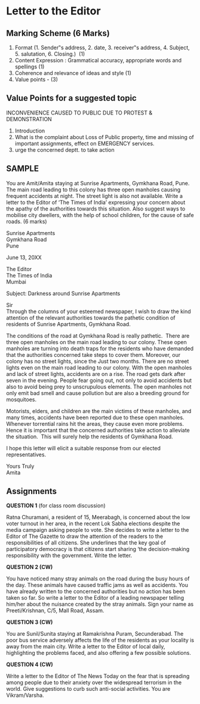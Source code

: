 # Letter to the Editor

## Marking Scheme (6 Marks)

1. Format (1. Sender‟s address, 2. date, 3. receiver‟s address, 4. Subject, 5. salutation, 6. Closing.)  (1)
2. Content Expression : Grammatical accuracy, appropriate words and spellings (1)
3. Coherence and relevance of ideas and style (1)
4. Value points - (3)

## **Value Points for a suggested topic**

INCONVENIENCE CAUSED TO PUBLIC DUE TO PROTEST & DEMONSTRATION 
1. Introduction 
2. What is the complaint about Loss of Public property, time and missing of important assignments, effect on EMERGENCY services. 
3. urge the concerned deptt. to take action 

## **SAMPLE**

You are Amit/Amita staying at Sunrise Apartments, Gymkhana Road, Pune. The main road leading to this colony has three open manholes causing frequent accidents at night. The street light is also not available. Write a letter to the Editor of ‘The Times of India’ expressing your concern about the apathy of the authorities towards this situation. Also suggest ways to mobilise city dwellers, with the help of school children, for the cause of safe roads. (6 marks)

Sunrise Apartments  
Gymkhana Road  
Pune

June 13, 20XX

The Editor  
The Times of India  
Mumbai

Subject: Darkness around Sunrise Apartments

Sir  
Through the columns of your esteemed newspaper, I wish to draw the kind attention of the relevant authorities towards the pathetic condition of residents of Sunrise Apartments, Gymkhana Road.

The conditions of the road at Gymkhana Road is really pathetic.  There are three open manholes on the main road leading to our colony. These open manholes are turning into death traps for the residents who have demanded that the authorities concerned take steps to cover them. Moreover, our colony has no street lights, since the Just two months. There are no street lights even on the main road leading to our colony. With the open manholes and lack of street lights, accidents are on a rise. The road gets dark after seven in the evening. People fear going out, not only to avoid accidents but also to avoid being prey to unscrupulous elements. The open manholes not only emit bad smell and cause pollution but are also a breeding ground for mosquitoes.

Motorists, elders, and children are the main victims of these manholes, and many times, accidents have been reported due to these open manholes. Whenever torrential rains hit the areas, they cause even more problems.  Hence it is important that the concerned authorities take action to alleviate the situation.  This will surely help the residents of Gymkhana Road.

I hope this letter will elicit a suitable response from our elected representatives.

Yours Truly  
Amita

## Assignments

**QUESTION 1** (for class room discussion)

Ratna Churamani, a resident of 15, Meerabagh, is concerned about the low voter turnout in her area, in the recent Lok Sabha elections despite the media campaign asking people to vote. She decides to write a letter to the Editor of The Gazette to draw the attention of the readers to the responsibilities of all citizens. She underlines that the key goal of participatory democracy is that citizens start sharing ‘the decision-making responsibility with the government. Write the letter.

**QUESTION 2 (CW)**

You have noticed many stray animals on the road during the busy hours of the day. These animals have caused traffic jams as well as accidents. You have already written to the concerned authorities but no action has been taken so far. So write a letter to the Editor of a leading newspaper telling him/her about the nuisance created by the stray animals. Sign your name as Preeti/Krishnan, C/5, Mall Road, Assam.

**QUESTION 3 (CW)**

You are Sunil/Sunita staying at Ramakrishna Puram, Secunderabad. The poor bus service adversely affects the life of the residents as your locality is away from the main city. Write a letter to the Editor of local daily, highlighting the problems faced, and also offering a few possible solutions.

**QUESTION 4 (CW)**

Write a letter to the Editor of The News Today on the fear that is spreading among people due to their anxiety over the widespread terrorism in the world. Give suggestions to curb such anti-social activities. You are Vikram/Varsha.